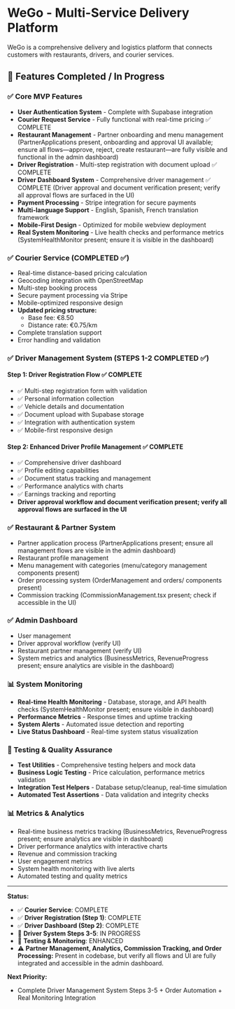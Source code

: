 # WeGo - Multi-Service Delivery Platform

WeGo is a comprehensive delivery and logistics platform that connects customers with restaurants, drivers, and courier services.

## 🚀 Features Completed / In Progress

### ✅ Core MVP Features
- **User Authentication System** - Complete with Supabase integration
- **Courier Request Service** - Fully functional with real-time pricing ✅ COMPLETE
- **Restaurant Management** - Partner onboarding and menu management (PartnerApplications present, onboarding and approval UI available; ensure all flows—approve, reject, create restaurant—are fully visible and functional in the admin dashboard)
- **Driver Registration** - Multi-step registration with document upload ✅ COMPLETE
- **Driver Dashboard System** - Comprehensive driver management ✅ COMPLETE (Driver approval and document verification present; verify all approval flows are surfaced in the UI)
- **Payment Processing** - Stripe integration for secure payments
- **Multi-language Support** - English, Spanish, French translation framework
- **Mobile-First Design** - Optimized for mobile webview deployment
- **Real System Monitoring** - Live health checks and performance metrics (SystemHealthMonitor present; ensure it is visible in the dashboard)

### ✅ Courier Service (COMPLETED ✅)
- Real-time distance-based pricing calculation
- Geocoding integration with OpenStreetMap
- Multi-step booking process
- Secure payment processing via Stripe
- Mobile-optimized responsive design
- **Updated pricing structure:**
  - Base fee: €8.50
  - Distance rate: €0.75/km
- Complete translation support
- Error handling and validation

### ✅ Driver Management System (STEPS 1-2 COMPLETED ✅)

#### **Step 1: Driver Registration Flow** ✅ COMPLETE
- ✅ Multi-step registration form with validation
- ✅ Personal information collection
- ✅ Vehicle details and documentation
- ✅ Document upload with Supabase storage
- ✅ Integration with authentication system
- ✅ Mobile-first responsive design

#### **Step 2: Enhanced Driver Profile Management** ✅ COMPLETE
- ✅ Comprehensive driver dashboard
- ✅ Profile editing capabilities
- ✅ Document status tracking and management
- ✅ Performance analytics with charts
- ✅ Earnings tracking and reporting
- **Driver approval workflow and document verification present; verify all approval flows are surfaced in the UI**

### ✅ Restaurant & Partner System
- Partner application process (PartnerApplications present; ensure all management flows are visible in the admin dashboard)
- Restaurant profile management
- Menu management with categories (menu/category management components present)
- Order processing system (OrderManagement and orders/ components present)
- Commission tracking (CommissionManagement.tsx present; check if accessible in the UI)

### ✅ Admin Dashboard
- User management
- Driver approval workflow (verify UI)
- Restaurant partner management (verify UI)
- System metrics and analytics (BusinessMetrics, RevenueProgress present; ensure analytics are visible in the dashboard)

### 📊 System Monitoring
- **Real-time Health Monitoring** - Database, storage, and API health checks (SystemHealthMonitor present; ensure visible in dashboard)
- **Performance Metrics** - Response times and uptime tracking
- **System Alerts** - Automated issue detection and reporting
- **Live Status Dashboard** - Real-time system status visualization

### 🧪 Testing & Quality Assurance
- **Test Utilities** - Comprehensive testing helpers and mock data
- **Business Logic Testing** - Price calculation, performance metrics validation
- **Integration Test Helpers** - Database setup/cleanup, real-time simulation
- **Automated Test Assertions** - Data validation and integrity checks

### 📊 Metrics & Analytics
- Real-time business metrics tracking (BusinessMetrics, RevenueProgress present; ensure analytics are visible in dashboard)
- Driver performance analytics with interactive charts
- Revenue and commission tracking
- User engagement metrics
- System health monitoring with live alerts
- Automated testing and quality metrics

---

**Status:**
- ✅ **Courier Service**: COMPLETE
- ✅ **Driver Registration (Step 1)**: COMPLETE  
- ✅ **Driver Dashboard (Step 2)**: COMPLETE
- 🔄 **Driver System Steps 3-5**: IN PROGRESS
- 🔄 **Testing & Monitoring**: ENHANCED
- ⚠️ **Partner Management, Analytics, Commission Tracking, and Order Processing:** Present in codebase, but verify all flows and UI are fully integrated and accessible in the admin dashboard.

**Next Priority:**
- Complete Driver Management System Steps 3-5 + Order Automation + Real Monitoring Integration
